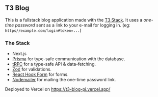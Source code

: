 ## T3 Blog

This is a fullstack blog application made with the [T3 Stack](https://create.t3.gg/). It uses a *one-time password* sent as a link to your e-mail for logging in. 
(eg: `https//example.com/login#token=...`) 

### The Stack
- Next.js 
- [Prisma](https://www.prisma.io/) for type-safe communication with the database.
- [tRPC](https://trpc.io) for a type-safe API & data-fetching.
- [Zod](https://github.com/colinhacks/zod) for validations.
- [React Hook Form](https://react-hook-form.com) for forms.
- [Nodemailer](https://nodemailer.com/) for mailing the one-time password link.

Deployed to Vercel on https://t3-blog-pi.vercel.app/
